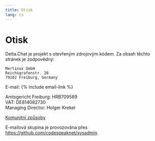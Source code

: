 ```yaml
---
title: Otisk
lang: cs
---
```


# Otisk

Delta.Chat je projekt s otevřeným zdrojovým kódem. Za obsah těchto stránek je zodpovědný:

    Merlinux GmbH
    Reichsgrafenstr. 20
    79102 Freiburg, Germany

E-mail: {% include email-link %}

Amtsgericht Freiburg: HRB709589  
VAT: DE814082730  
Managing Director: Holger Krekel

[Komunitní způsoby](přispívat)

E-mailová skupina je provozována přes <https://github.com/codespeaknet/sysadmin>.
